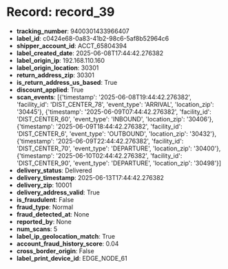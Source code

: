 # Record: record_39

- **tracking_number**: 9400301433966407
- **label_id**: c0424e68-0a83-41b2-98c6-5af8b52964c6
- **shipper_account_id**: ACCT_65804394
- **label_created_date**: 2025-06-08T17:44:42.276382
- **label_origin_ip**: 192.168.110.160
- **label_origin_location**: 30301
- **return_address_zip**: 30301
- **is_return_address_us_based**: True
- **discount_applied**: True
- **scan_events**: [{'timestamp': '2025-06-08T19:44:42.276382', 'facility_id': 'DIST_CENTER_78', 'event_type': 'ARRIVAL', 'location_zip': '30445'}, {'timestamp': '2025-06-09T07:44:42.276382', 'facility_id': 'DIST_CENTER_60', 'event_type': 'INBOUND', 'location_zip': '30406'}, {'timestamp': '2025-06-09T18:44:42.276382', 'facility_id': 'DIST_CENTER_6', 'event_type': 'OUTBOUND', 'location_zip': '30432'}, {'timestamp': '2025-06-09T22:44:42.276382', 'facility_id': 'DIST_CENTER_70', 'event_type': 'DEPARTURE', 'location_zip': '30400'}, {'timestamp': '2025-06-10T02:44:42.276382', 'facility_id': 'DIST_CENTER_90', 'event_type': 'DEPARTURE', 'location_zip': '30498'}]
- **delivery_status**: Delivered
- **delivery_timestamp**: 2025-06-13T17:44:42.276382
- **delivery_zip**: 10001
- **delivery_address_valid**: True
- **is_fraudulent**: False
- **fraud_type**: Normal
- **fraud_detected_at**: None
- **reported_by**: None
- **num_scans**: 5
- **label_ip_geolocation_match**: True
- **account_fraud_history_score**: 0.04
- **cross_border_origin**: False
- **label_print_device_id**: EDGE_NODE_61
